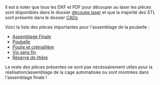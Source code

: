 Il est à noter que tous les DXF et PDF pour découper au laser les pièces sont disponibles dans le dossier [découpe laser](https://github.com/Cagius-UdeS/Cagius/tree/main/CADs/Laser%20cutting) et que la majorité des STL sont présents dans le dossier [CADs](https://github.com/Cagius-UdeS/Cagius/tree/main/CADs)

Voici la liste des pièces importantes pour l'assemblage de la poubelle :
- [Assemblage Finale](https://github.com/Cagius-UdeS/Cagius/blob/main/CADs/Assemblage_finale.SLDASM)
- [Poubelle](https://github.com/Cagius-UdeS/Cagius/blob/main/CADs/Poubelle.SLDPRT)
- [Poulie et crémaillère](https://github.com/Cagius-UdeS/Cagius/tree/main/CADs/Poulie%20et%20cr%C3%A9maill%C3%A8re)
- [Vis sans fin](https://github.com/Cagius-UdeS/Cagius/tree/main/CADs/Vis%20sans%20fin)
- [Réserve de litière](https://github.com/Cagius-UdeS/Cagius/blob/main/CADs/Reserve_Litiere.SLDPRT)

Le reste des pièces présentes ne sont pas nécéssairement utiles pour la réalisation/assemblage de la cage automatisée ou sont montrées dans l'assemblage finale !
